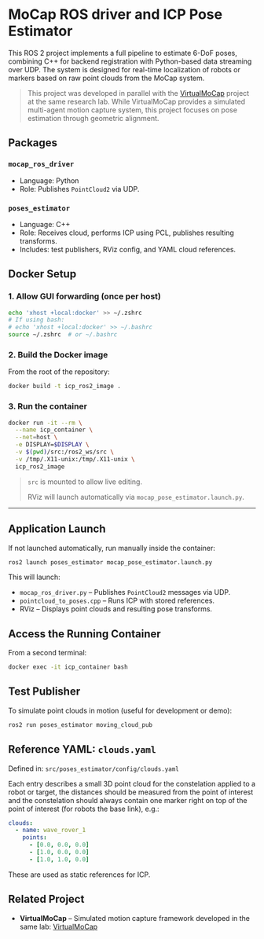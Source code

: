 # MoCap ROS driver and ICP Pose Estimator 

This ROS 2 project implements a full pipeline to estimate 6-DoF poses, combining C++ for backend registration with Python-based data streaming over UDP. The system is designed for real-time localization of robots or markers based on raw point clouds from the MoCap system.

> This project was developed in parallel with the [VirtualMoCap](https://github.com/loolirer/VirtualMoCap) project at the same research lab.
> While VirtualMoCap provides a simulated multi-agent motion capture system, this project focuses on pose estimation through geometric alignment.

## Packages

### `mocap_ros_driver`

* Language: Python
* Role: Publishes `PointCloud2` via UDP.

### `poses_estimator`

* Language: C++
* Role: Receives cloud, performs ICP using PCL, publishes resulting transforms.
* Includes: test publishers, RViz config, and YAML cloud references.

## Docker Setup

### 1. Allow GUI forwarding (once per host)

```bash
echo 'xhost +local:docker' >> ~/.zshrc
# If using bash:
# echo 'xhost +local:docker' >> ~/.bashrc
source ~/.zshrc  # or ~/.bashrc
```

### 2. Build the Docker image

From the root of the repository:

```bash
docker build -t icp_ros2_image .
```

### 3. Run the container

```bash
docker run -it --rm \
  --name icp_container \
  --net=host \
  -e DISPLAY=$DISPLAY \
  -v $(pwd)/src:/ros2_ws/src \
  -v /tmp/.X11-unix:/tmp/.X11-unix \
  icp_ros2_image
```

> `src` is mounted to allow live editing.
>
> RViz will launch automatically via `mocap_pose_estimator.launch.py`.

---

## Application Launch

If not launched automatically, run manually inside the container:

```bash
ros2 launch poses_estimator mocap_pose_estimator.launch.py
```

This will launch:

* `mocap_ros_driver.py` – Publishes `PointCloud2` messages via UDP.
* `pointcloud_to_poses.cpp` – Runs ICP with stored references.
* RViz – Displays point clouds and resulting pose transforms.

## Access the Running Container

From a second terminal:

```bash
docker exec -it icp_container bash
```

## Test Publisher

To simulate point clouds in motion (useful for development or demo):

```bash
ros2 run poses_estimator moving_cloud_pub
```

## Reference YAML: `clouds.yaml`

Defined in:
`src/poses_estimator/config/clouds.yaml`

Each entry describes a small 3D point cloud for the constelation applied to a robot or target, the distances should be measured from the point of interest and the constelation should always contain one marker right on top of the point of interest (for robots the base link), e.g.:

```yaml
clouds:
  - name: wave_rover_1
    points:
      - [0.0, 0.0, 0.0]
      - [1.0, 0.0, 0.0]
      - [1.0, 1.0, 0.0]
```

These are used as static references for ICP.

## Related Project

* **VirtualMoCap** – Simulated motion capture framework developed in the same lab: [VirtualMoCap](https://github.com/loolirer/VirtualMoCap)
